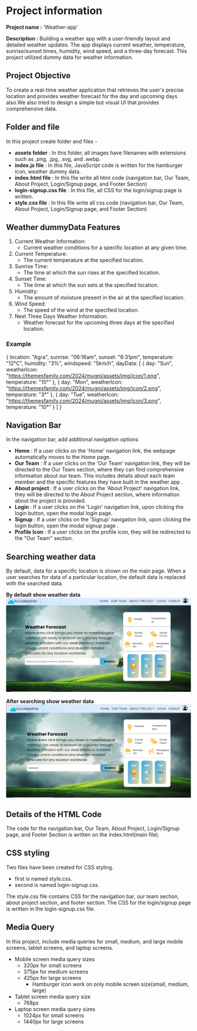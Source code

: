 # Project information
**Project name :** ‘Weather-app’

**Description :** Building a weather app with a user-friendly layout and detailed weather updates. The app displays current weather, temperature, sunrise/sunset times, humidity, wind speed, and a three-day forecast. This project utilized dummy data for weather information.

## Project Objective 
To create a real-time weather application that retrieves the user's precise location and provides weather forecast for the day and upcoming days also.We also tried to design a simple but visual UI that provides comprehensive data. 

## Folder and file
In this project create folder and files -
- **assets folder** : In this folder, all images have filenames with extensions such as .png, .jpg, .svg, and .webp.
- **index.js file** : In this file, JavaScript code is written for the hamburger icon, weather dummy data. 
- **index.html file** : In this file write all html code (navigation bar, Our Team, About Project, Login/Signup page, and Footer Section)
- **login-signup.css file** : In this file, all CSS for the login/signup page is written.
- **style.css file** : In this file write all css code (navigation bar, Our Team, About Project, Login/Signup page, and Footer Section)

## Weather dummyData Features
1. Current Weather Information:
  	- Current weather conditions for a specific location at any given time.
2. Current Temperature:
   	- The current temperature at the specified location.
3. Sunrise Time:
  	- The time at which the sun rises at the specified location.
4. Sunset Time:
   	- The time at which the sun sets at the specified location.
5. Humidity:
   	- The amount of moisture present in the air at the specified location.
6. Wind Speed:
    - The speed of the wind at the specified location.
7. Next Three Days Weather Information:
    - Weather forecast for the upcoming three days at the specified location.

### Example
  {
    location: "Agra", sunrise: "06:16am", sunset: "6:31pm", temperature: "12°C", humidity: "3%", windspeed: "5km/h", dayData: [
      { day: "Sun", weatherIcon: "https://themesfamily.com/2024/mugni/assets/img/icon/1.png", temperature: "15°" },
      { day: "Mon", weatherIcon: "https://themesfamily.com/2024/mugni/assets/img/icon/2.png", temperature: "3°" },
      { day: "Tue", weatherIcon: "https://themesfamily.com/2024/mugni/assets/img/icon/3.png", temperature: "10°" }
    ]
  }


## Navigation Bar
In the navigation bar, add additional navigation options 
- **Home** : If a user clicks on the 'Home' navigation link, the webpage automatically moves to the Home page.
- **Our Team** : If a user clicks on the 'Our Team' navigation link, they will be directed to the Our Team section, where they can find comprehensive information about our team. This includes details about each team member and the specific features they have built in the weather app .
- **About project** : If a user clicks on the 'About Project' navigation link, they will be directed to the About Project section, where information about the project is provided.
- **Login** : If a user clicks on the 'Login' navigation link, upon clicking the login button, open the modal login page. 
- **Signup** : If a user clicks on the 'Signup' navigation link, upon clicking the login button, open the modal signup page .
- **Profile Icon** : If a user clicks on the profile icon, they will be redirected to the "Our Team" section.


## Searching weather data
By default, data for a specific location is shown on the main page. When a user searches for data of a particular location, the default data is replaced with the searched data.

**By default show weather data**
![By default show weather data](./assets/ByDefaultImage.png)

**After searching show weather data**
![After searching show weather data](./assets/ReplaceAfterSearchImage.png)


## Details of the HTML Code
The code for the navigation bar, Our Team, About Project, Login/Signup page, and Footer Section is written on the index.html(main file).

## CSS styling
Two files have been created for CSS styling.
- first is named style.css.
- second is named login-signup.css.

The style.css file contains CSS for the navigation bar, our team section, about project section, and footer section.
The CSS for the login/signup page is written in the login-signup.css file.

## Media Query
In this project, include media queries for small, medium, and large mobile screens, tablet screens, and laptop screens.
- Mobile screen media query sizes
    - 320px for small screens
    - 375px for medium screens
    - 425px for large screens
        - Hamburger icon work on only mobile screen size(small, medium, large) 
- Tablet screen media query size
    - 768px
- Laptop screen media query sizes
    - 1024px for small screens
    - 1440px for large screens

